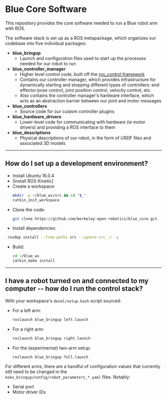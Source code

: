 # Blue Core Software
This repository provides the core software needed to run a Blue robot arm with ROS.

The software stack is set up as a ROS metapackage, which organizes our codebase into five individual packages:
- **blue_bringup**
  - Launch and configuration files used to start up the processes needed for our robot to run
- **blue_controller_manager**
  - Higher level control code, built off the [ros_control framework](http://wiki.ros.org/ros_control)
  - Contains our controller manager, which provides infrastructure for dynamically starting and stopping different types of controllers: end effector pose control, joint position control, velocity control, etc.
  - Also contains the controller manager's hardware interface, which acts as an abstraction barrier between our joint and motor messages
- **blue_controllers**
  - Source code for our custom controller plugins
- **blue_hardware_drivers**
  - Lower-level code for communicating with hardware (ie motor drivers) and providing a ROS interface to them
- **blue_descriptions**
  - Physical descriptions of our robot, in the form of URDF files and associated 3D models

-----

## How do I set up a development environment?

- Install Ubuntu 16.0.4
- [Install ROS Kinetic]
- Create a workspace:
  ```bash
  mkdir -p ~/blue_ws/src && cd "$_"
  catkin_init_workspace
  ```
- Clone the code:
  ```bash
  git clone https://github.com/berkeley-open-robotics/blue_core.git
  ```
- Install dependencies:
 ```bash
  rosdep install --from-paths src --ignore-src -r -y
  ```
- Build:
  ```bash
  cd ~/blue_ws
  catkin_make install
  ```

-----

## I have a robot turned on and connected to my computer -- how do I run the control stack?

With your workspace's `devel/setup.bash` script sourced:
- For a left arm:
  ```bash
  roslaunch blue_bringup left.launch
  ``` 
- For a right arm:
  ```bash
  roslaunch blue_bringup right.launch
  ``` 
- For the (experimental) two-arm setup:
  ```bash
  roslaunch blue_bringup full.launch
  ```
  
For different arms, there are a handful of configuration values that currently still need to be changed in the `koko_bringup/config/robot_parameters_*.yaml` files. Notably:
- Serial port
- Motor driver IDs
